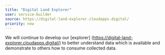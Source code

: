 ```yaml
---
title: "Digital Land Explorer"
user: service-builder
source: https://digital-land-explorer.cloudapps.digital/
priority: now
---
```


We will continue to develop our [explorer] (https://digital-land-explorer.cloudapps.digital/) to better understand data which is available and demonstrate to others how to consume collected data. 
